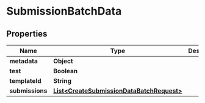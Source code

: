 
# SubmissionBatchData

## Properties
Name | Type | Description | Notes
------------ | ------------- | ------------- | -------------
**metadata** | **Object** |  |  [optional]
**test** | **Boolean** |  |  [optional]
**templateId** | **String** |  |  [optional]
**submissions** | [**List&lt;CreateSubmissionDataBatchRequest&gt;**](CreateSubmissionDataBatchRequest.md) |  | 



